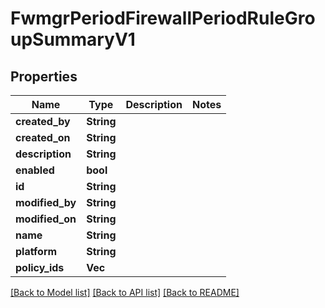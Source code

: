 # FwmgrPeriodFirewallPeriodRuleGroupSummaryV1

## Properties

Name | Type | Description | Notes
------------ | ------------- | ------------- | -------------
**created_by** | **String** |  |
**created_on** | **String** |  |
**description** | **String** |  |
**enabled** | **bool** |  |
**id** | **String** |  |
**modified_by** | **String** |  |
**modified_on** | **String** |  |
**name** | **String** |  |
**platform** | **String** |  |
**policy_ids** | **Vec<String>** |  |

[[Back to Model list]](./README.md#documentation-for-models) [[Back to API list]](./README.md#documentation-for-api-endpoints) [[Back to README]](../README.md)
